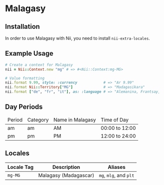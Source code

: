 <!-- This file has been generated. Source: languages/_template.md.erb -->

# Malagasy

## Installation

In order to use Malagasy with Nii, you need to install `nii-extra-locales`.

## Example Usage

``` ruby
# Create a context for Malagasy
nii = Nii::Context.new "mg" # => #<Nii::Context:mg-MG>

# Value formatting
nii.format 9.99, style: :currency            # => "Ar 9.99"
nii.format Nii::Territory["MG"]              # => "Madagasikara"
nii.format ["de", "fr", "it"], as: :language # => "Alemanina, Frantsay, Italianina"
```

## Day Periods


<table>
  <thead>
    <tr>
      <td>Period</td>
      <td>Category</td>
      <td>Name in Malagasy</td>
      <td>Time of Day</td>
    </tr>
  </thead>
  <tbody>
    <tr>
      <td>am</td>
      <td>am</td>
      <td>AM</td>
      <td>00:00 to 12:00</td>
    </tr>
    <tr>
      <td>pm</td>
      <td>pm</td>
      <td>PM</td>
      <td>12:00 to 24:00</td>
    </tr>
  </tbody>
</table>



## Locales

<table>
  <thead>
    <tr>
      <th>Locale Tag</th>
      <th>Description</th>
      <th>Aliases</th>
    </tr>
  </thead>
  <tbody>
    <tr>
      <td><code>mg-MG</code></td>
      <td>Malagasy (Madagascar)</td>
      <td><code>mg</code>, <code>mlg</code>, and <code>plt</code></td>
    </tr>
  </tbody>
</table>

